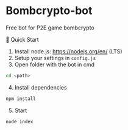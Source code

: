 # Bombcrypto-bot
Free bot for P2E game bombcrypto

🚀 Quick Start

1) Install node.js: https://nodejs.org/en/ (LTS)
2) Setup your settings in `config.js`
3) Open folder with the bot in cmd
```bash
cd <path>
```
4) Install dependencies
```bash
npm install
```
5) Start
```bash
node index
```
